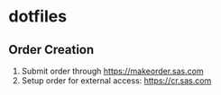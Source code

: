 # dotfiles

## Order Creation

1. Submit order through https://makeorder.sas.com
2. Setup order for external access: https://cr.sas.com